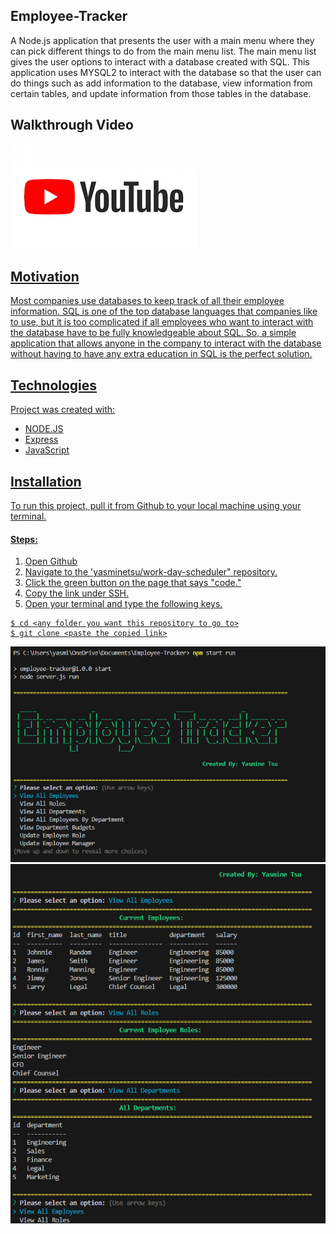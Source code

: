 ## Employee-Tracker

A Node.js application that presents the user with a main menu where they can pick different things to do from the main menu list. The main menu list gives the user options to interact with a database created with SQL. This application uses MYSQL2 to interact with the database so that the user can do things such as add information to the database, view information from certain tables, and update information from those tables in the database.

## Walkthrough Video

  <a href="https://www.youtube.com/watch?v=jG3u7pZtIZs">
<img src="./download.png" alt="youtube">

## Motivation

Most companies use databases to keep track of all their employee information. SQL is one of the top database languages that companies like to use, but it is too complicated if all employees who want to interact with the database have to be fully knowledgeable about SQL. So, a simple application that allows anyone in the company to interact with the database without having to have any extra education in SQL is the perfect solution.

## Technologies

Project was created with:
* NODE.JS
* Express
* JavaScript

## Installation

To run this project, pull it from Github to your local machine using your terminal.
   
#### Steps: 

1. Open Github
2. Navigate to the 'yasminetsu/work-day-scheduler" repository. 
3. Click the green button on the page that says "code."
4. Copy the link under SSH. 
5. Open your terminal and type the following keys.

```
$ cd <any folder you want this repository to go to>
$ git clone <paste the copied link>
```
<img src="./e.t.1.png" alt="screenshot">
<img src="./e.t.2.png" alt="screenshot">


